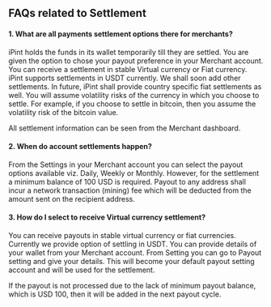 ## FAQs related to Settlement 
#### 1. What are all payments settlement options there for merchants?
iPint holds the funds in its wallet temporarily till they are settled. You are given the option to chose your payout preference in your Merchant account. 
You can receive a settlement in stable Virtual currency or Fiat currency. 
iPint supports settlements in USDT currently. We shall soon add other settlements. In future, iPint shall provide country specific fiat settlements as well.
You will assume volatility risks of the currency in which you choose to settle. 
For example, if you choose to settle in bitcoin, then you assume the volatility risk of the bitcoin value.

All settlement information can be seen from the Merchant dashboard.

#### 2. When do account settlements happen?
From the Settings in your Merchant account you can select the payout options available viz. Daily, Weekly or Monthly. 
However, for the settlement a minimum balance of 100 USD is required. 
Payout to any address shall incur a network transaction (mining) fee which will be deducted from the amount sent on the recipient address.

#### 3. How do I select to receive Virtual currency settlement?
You can receive payouts in stable virtual currency or fiat currencies. Currently we provide option of settling in USDT. 
You can provide details of your wallet from your Merchant account. From Setting you can go to Payout setting and give your details. 
This will become your default payout setting account and will be used for the settlement.

If the payout is not processed due to the lack of minimum payout balance, which is USD 100, then it will be added in the next payout cycle. 
